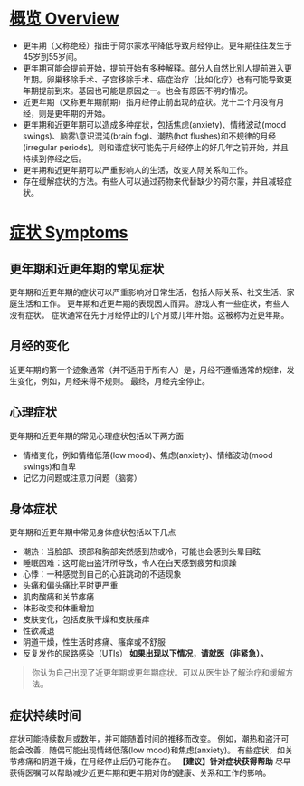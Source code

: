 # [概览 Overview](https://www.nhs.uk/conditions/menopause/)
* 更年期（又称绝经）指由于荷尔蒙水平降低导致月经停止。更年期往往发生于45岁到55岁间。
* 更年期可能会提前开始，提前开始有多种解释。部分人自然比别人提前进入更年期。卵巢移除手术、子宫移除手术、癌症治疗（比如化疗）也有可能导致更年期提前到来。基因也可能是原因之一。也会有原因不明的情况。
* 近更年期（又称更年期前期）指月经停止前出现的症状。党十二个月没有月经，则是更年期的开始。
* 更年期和近更年期可以造成多种症状，包括焦虑(anxiety)、情绪波动(mood swings)、脑雾\意识混沌(brain fog)、潮热(hot flushes)和不规律的月经(irregular periods)。则和谐症状可能先于月经停止的好几年之前开始，并且持续到停经之后。
* 更年期和近更年期可以严重影响人的生活，改变人际关系和工作。
* 存在缓解症状的方法。有些人可以通过药物来代替缺少的荷尔蒙，并且减轻症状。

# [症状 Symptoms](https://www.nhs.uk/conditions/menopause/symptoms/)
## 更年期和近更年期的常见症状
更年期和近更年期的症状可以严重影响对日常生活，包括人际关系、社交生活、家庭生活和工作。
更年期和近更年期的表现因人而异。游戏人有一些症状，有些人没有症状。
症状通常在先于月经停止的几个月或几年开始。这被称为近更年期。
## 月经的变化
近更年期的第一个迹象通常（并不适用于所有人）是，月经不遵循通常的规律，发生变化，例如，月经来得不规则。
最终，月经完全停止。
## 心理症状
更年期和近更年期的常见心理症状包括以下两方面
* 情绪变化，例如情绪低落(low mood)、焦虑(anxiety)、情绪波动(mood swings)和自卑
* 记忆力问题或注意力问题（脑雾）
## 身体症状
更年期和近更年期中常见身体症状包括以下几点
* 潮热：当脸部、颈部和胸部突然感到热或冷，可能也会感到头晕目眩
* 睡眠困难：这可能由盗汗所导致，令人在白天感到疲劳和烦躁
* 心悸：一种感觉到自己的心脏跳动的不适现象
* 头痛和偏头痛比平时更严重
* 肌肉酸痛和关节疼痛
* 体形改变和体重增加
* 皮肤变化，包括皮肤干燥和皮肤瘙痒
* 性欲减退
* 阴道干燥，性生活时疼痛、瘙痒或不舒服
* 反复发作的尿路感染（UTIs）
__如果出现以下情况，请就医（非紧急）。__
> 你认为自己出现了近更年期或更年期症状。可以从医生处了解治疗和缓解方法。

## 症状持续时间
症状可能持续数月或数年，并可能随着时间的推移而改变。
例如，潮热和盗汗可能会改善，随偶可能出现情绪低落(low mood)和焦虑(anxiety)。
有些症状，如关节疼痛和阴道干燥，在月经停止后仍可能存在。
__【建议】针对症状获得帮助__
尽早获得医嘱可以帮助减少近更年期和更年期对你的健康、关系和工作的影响。


